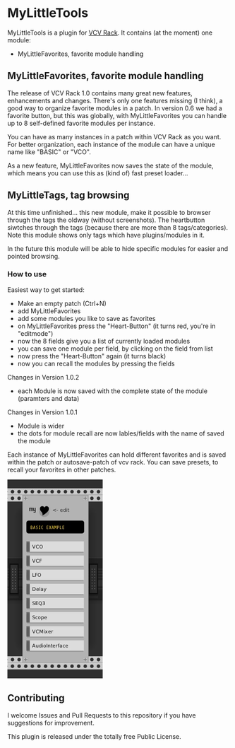 
# MyLittleTools

MyLittleTools is a plugin for [VCV Rack](https://vcvrack.com). It
contains (at the moment) one module:

* MyLittleFavorites, favorite module handling

## MyLittleFavorites, favorite module handling

The release of VCV Rack 1.0 contains many great new features, enhancements and changes. 
There's only one features missing (I think), a good way to organize favorite modules in a patch.
In version 0.6 we had a favorite button, but this was globally, with MyLittleFavorites
you can handle up to 8 self-defined favorite modules per instance.

You can have as many instances in a patch within VCV Rack as you want. For better organization,
each instance of the module can have a unique name like "BASIC" or "VCO".

As a new feature, MyLittleFavorites now saves the state of the module, which means you can use this as (kind of) fast preset loader...


## MyLittleTags, tag browsing

At this time unfinished... this new module, make it possible to browser through the tags the oldway (without screenshots). The heartbutton siwtches through the tags (because there are more than 8 tags/categories). Note this module shows only tags which have plugins/modules in it. 

In the future this module will be able to hide specific modules for easier and pointed browsing.


### How to use

Easiest way to get started:

* Make an empty patch (Ctrl+N)
* add MyLittleFavorites
* add some modules you like to save as favorites
* on MyLittleFavorites press the "Heart-Button" (it turns red, you're in "editmode")
* now the 8 fields give you a list of currently loaded modules
* you can save one module per field, by clicking on the field from list
* now press the "Heart-Button" again (it turns black)
* now you can recall the modules by pressing the fields

Changes in Version 1.0.2

* each Module is now saved with the complete state of the module (paramters and data)

Changes in Version 1.0.1

* Module is wider
* the dots for module recall are now lables/fields with the name of saved the module

Each instance of MyLittleFavorites can hold different favorites and is saved within the patch or autosave-patch of vcv rack.
You can save presets, to recall your favorites in other patches.

![MyLittleFavorites](https://raw.githubusercontent.com/digitalhappens/MyLittleTools/master/screenshots/MyLittleFavoritesExample.jpg)

## Contributing

I welcome Issues and Pull Requests to this repository if you have
suggestions for improvement. 

This plugin is released under the totally free Public License.
